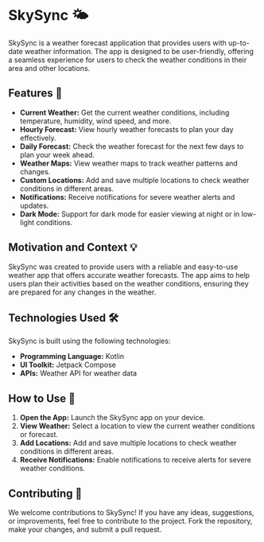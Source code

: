 # SkySync 🌤️

SkySync is a weather forecast application that provides users with up-to-date weather information. The app is designed to be user-friendly, offering a seamless experience for users to check the weather conditions in their area and other locations.

## Features 📱

- **Current Weather:** Get the current weather conditions, including temperature, humidity, wind speed, and more.
- **Hourly Forecast:** View hourly weather forecasts to plan your day effectively.
- **Daily Forecast:** Check the weather forecast for the next few days to plan your week ahead.
- **Weather Maps:** View weather maps to track weather patterns and changes.
- **Custom Locations:** Add and save multiple locations to check weather conditions in different areas.
- **Notifications:** Receive notifications for severe weather alerts and updates.
- **Dark Mode:** Support for dark mode for easier viewing at night or in low-light conditions.

## Motivation and Context 💡

SkySync was created to provide users with a reliable and easy-to-use weather app that offers accurate weather forecasts. The app aims to help users plan their activities based on the weather conditions, ensuring they are prepared for any changes in the weather.

## Technologies Used 🛠️

SkySync is built using the following technologies:

- **Programming Language:** Kotlin
- **UI Toolkit:** Jetpack Compose
- **APIs:** Weather API for weather data


## How to Use 📝

1. **Open the App:** Launch the SkySync app on your device.
2. **View Weather:** Select a location to view the current weather conditions or forecast.
3. **Add Locations:** Add and save multiple locations to check weather conditions in different areas.
4. **Receive Notifications:** Enable notifications to receive alerts for severe weather conditions.

## Contributing 🤝

We welcome contributions to SkySync! If you have any ideas, suggestions, or improvements, feel free to contribute to the project. Fork the repository, make your changes, and submit a pull request.

